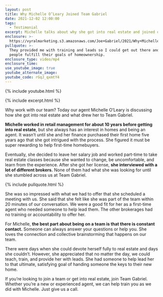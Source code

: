 ```yaml
---
layout: post
title: Why Michelle O’Leary Joined Team Gabriel
date: 2021-12-02 12:00:00
tags:
  - Testimonial
excerpt: Michelle talks about why she got into real estate and joined our team.
enclosure: >-
  https://vyralmarketing.s3.amazonaws.com/Joe+Gabriel/2021/Why+Michelle+O%E2%80%99Leary+Joined+Team+Gabriel+(2).mp4
pullquote: >-
  They provided me with training and leads so I could get out there and help
  people fulfill their goals of homeownership.
enclosure_type: video/mp4
enclosure_time:
use_youtube_image: true
youtube_alternate_image:
youtube_code: rGqJ_qxmtY4
---
```

{% include youtube.html %}

{% include excerpt.html %}

Why work with our team? Today our agent Michelle O’Leary is discussing how she got into real estate and what drew her to Team Gabriel.

**Michelle worked in retail management for about 10 years before getting into real estate**, but she always has an interest in homes and being an agent. It wasn’t until she and her finance purchased their first home five years ago that she got intrigued with the process. She figured it must be super rewarding to help first-time homebuyers.

Eventually, she decided to leave her salary job and worked part-time to take real estate classes because she wanted to change, be uncomfortable, and learn from the experience. After she got her license, **she interviewed with a lot of different brokers.** None of them had what she was looking for until she stumbled across us at Team Gabriel.

{% include pullquote.html %}

She was so impressed with what we had to offer that she scheduled a meeting with us. She said that she felt like she was part of the team within 20 minutes of our conversation. We were a good fit for her as a first-time agent who needed someone to help lead them. The other brokerages had no training or accountability to offer her.

For Michelle, **the best part about being on a team is that there is constant contact.** Someone can always answer your questions or help you. She loves the connection and collective brainstorming that happens on our team.

There were days when she could devote herself fully to real estate and days she couldn’t. However, she appreciated that no matter the day, we could teach, train, and provide her with leads. She had someone to help lead her to that ultimate, satisfying goal of handing someone the keys to their new home.

If you’re looking to join a team or get into real estate, join Team Gabriel. Whether you’re a new or experienced agent, we can help train you as we did with Michelle. Just give us a call.
